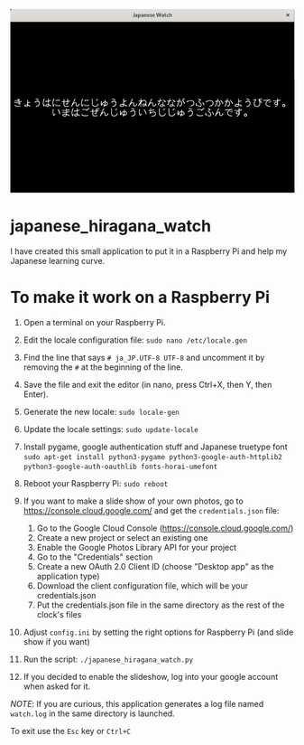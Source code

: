 ![Screenshot 1](images/Screenshot1.png)

# japanese_hiragana_watch

I have created this small application to put it in a Raspberry Pi and help my Japanese learning curve.

# To make it work on a Raspberry Pi

1. Open a terminal on your Raspberry Pi.

2. Edit the locale configuration file:
```sudo nano /etc/locale.gen```

3. Find the line that says `# ja_JP.UTF-8 UTF-8` and uncomment it by removing the `#` at the beginning of the line.

4. Save the file and exit the editor (in nano, press Ctrl+X, then Y, then Enter).

5. Generate the new locale:
```sudo locale-gen```

6. Update the locale settings:
```sudo update-locale```

7. Install pygame, google authentication stuff and Japanese truetype font
```sudo apt-get install python3-pygame python3-google-auth-httplib2 python3-google-auth-oauthlib fonts-horai-umefont ```

8. Reboot your Raspberry Pi:
```sudo reboot```

9. If you want to make a slide show of your own photos, go to https://console.cloud.google.com/ and get the `credentials.json` file:

    1. Go to the Google Cloud Console (https://console.cloud.google.com/)
    2. Create a new project or select an existing one
    3. Enable the Google Photos Library API for your project
    4. Go to the "Credentials" section
    5. Create a new OAuth 2.0 Client ID (choose "Desktop app" as the application type)
    6. Download the client configuration file, which will be your credentials.json
    7. Put the credentials.json file in the same directory as the rest of the clock's files

10. Adjust `config.ini` by setting the right options for Raspberry Pi (and slide show if you want)

11. Run the script:
```./japanese_hiragana_watch.py```

12. If you decided to enable the slideshow, log into your google account when asked for it.

*NOTE*: If you are curious, this application generates a log file named `watch.log` in the same directory is launched.

To exit use the `Esc` key or `Ctrl+C`
